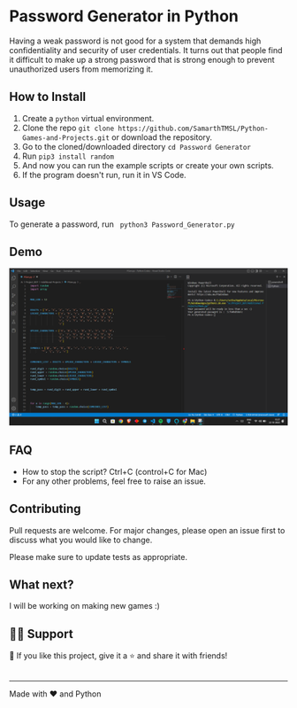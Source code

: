 # Password Generator in Python
Having a weak password is not good for a system that demands high confidentiality and security of user credentials. It turns out that people find it difficult to make up a strong password that is strong enough to prevent unauthorized users from memorizing it. 



## How to Install

1. Create a ```python``` virtual environment. 
2. Clone the repo ```git clone https://github.com/SamarthTMSL/Python-Games-and-Projects.git``` or download the repository.
3. Go to the cloned/downloaded directory ``` cd Password Generator ``` 
4. Run ``` pip3 install random ```
5. And now you can run the example scripts or create your own scripts.
6. If the program doesn't run, run it in VS Code.


## Usage
To generate a password, run ``` python3 Password_Generator.py```

## Demo

![](PGen.png)

## FAQ
- How to stop the script? Ctrl+C (control+C for Mac) 
- For any other problems, feel free to raise an issue.

## Contributing
Pull requests are welcome. For major changes, please open an issue first to discuss what you would like to change. 

Please make sure to update tests as appropriate.


## What next?
I will be working on making new games :)

## 🙋‍♂️ Support

💙 If you like this project, give it a ⭐ and share it with friends!<br><br>


---

Made with ❤️ and Python <br><br>